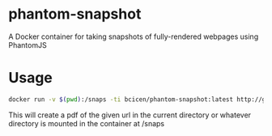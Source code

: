 # phantom-snapshot
A Docker container for taking snapshots of fully-rendered webpages using PhantomJS

# Usage

```bash
docker run -v $(pwd):/snaps -ti bcicen/phantom-snapshot:latest http://google.com google.pdf
```

This will create a pdf of the given url in the current directory or whatever directory is mounted in the container at /snaps

